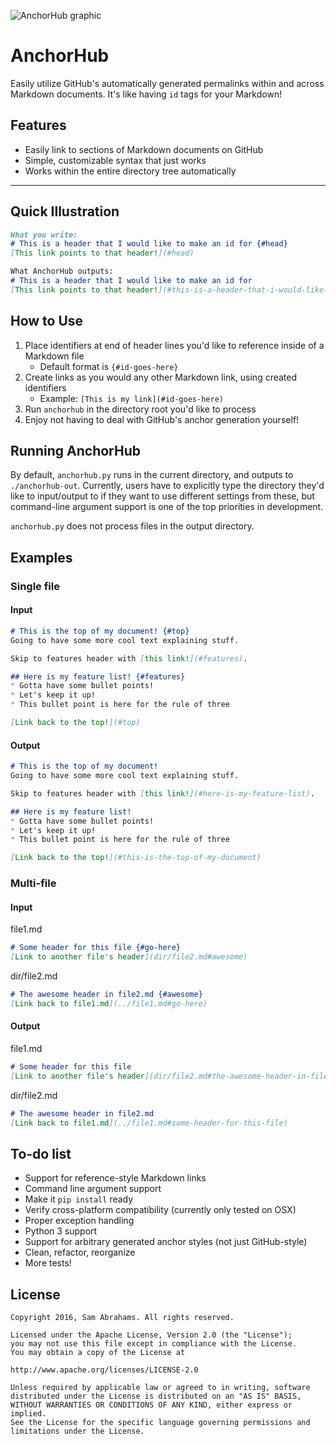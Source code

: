 ![AnchorHub graphic](http://cdn.rawgit.com/samjabrahams/anchorhub/blob/master/img/graphic.svg)

# AnchorHub

Easily utilize GitHub's automatically generated permalinks within and across Markdown documents. It's like having `id` tags for your Markdown!

## Features

* Easily link to sections of Markdown documents on GitHub
* Simple, customizable syntax that just works
* Works within the entire directory tree automatically

---

## Quick Illustration

```markdown
What you write:
# This is a header that I would like to make an id for {#head}
[This link points to that header!](#head)

What AnchorHub outputs:
# This is a header that I would like to make an id for
[This link points to that header!](#this-is-a-header-that-i-would-like-to-make-an-id-for)
```

## How to Use

1. Place identifiers at end of header lines you'd like to reference inside of a Markdown file
	* Default format is `{#id-goes-here}`
2. Create links as you would any other Markdown link, using created identifiers
	* Example: `[This is my link](#id-goes-here)`
3. Run `anchorhub` in the directory root you'd like to process
4. Enjoy not having to deal with GitHub's anchor generation yourself!

## Running AnchorHub

By default, `anchorhub.py` runs in the current directory, and outputs to `./anchorhub-out`. Currently, users have to explicitly type the directory they'd like to input/output to if they want to use different settings from these, but command-line argument support is one of the top priorities in development.

`anchorhub.py` does not process files in the output directory.

## Examples

### Single file

#### Input
```markdown
# This is the top of my document! {#top}
Going to have some more cool text explaining stuff.

Skip to features header with [this link!](#features).

## Here is my feature list! {#features}
* Gotta have some bullet points!
* Let's keep it up!
* This bullet point is here for the rule of three

[Link back to the top!](#top)
```

#### Output

```markdown
# This is the top of my document! 
Going to have some more cool text explaining stuff.

Skip to features header with [this link!](#here-is-my-feature-list).

## Here is my feature list! 
* Gotta have some bullet points!
* Let's keep it up!
* This bullet point is here for the rule of three

[Link back to the top!](#this-is-the-top-of-my-document)
```

### Multi-file

#### Input

file1.md

```markdown
# Some header for this file {#go-here}
[Link to another file's header](dir/file2.md#awesome)
```

dir/file2.md

```markdown
# The awesome header in file2.md {#awesome}
[Link back to file1.md](../file1.md#go-here)
```

#### Output

file1.md

```markdown
# Some header for this file 
[Link to another file's header](dir/file2.md#the-awesome-header-in-file2md)
```

dir/file2.md

```markdown
# The awesome header in file2.md 
[Link back to file1.md](../file1.md#some-header-for-this-file)
```

## To-do list

* Support for reference-style Markdown links
* Command line argument support
* Make it `pip install` ready
* Verify cross-platform compatibility (currently only tested on OSX)
* Proper exception handling
* Python 3 support
* Support for arbitrary generated anchor styles (not just GitHub-style)
* Clean, refactor, reorganize
* More tests!

## License

```
Copyright 2016, Sam Abrahams. All rights reserved.

Licensed under the Apache License, Version 2.0 (the "License");
you may not use this file except in compliance with the License.
You may obtain a copy of the License at

http://www.apache.org/licenses/LICENSE-2.0

Unless required by applicable law or agreed to in writing, software
distributed under the License is distributed on an "AS IS" BASIS,
WITHOUT WARRANTIES OR CONDITIONS OF ANY KIND, either express or implied.
See the License for the specific language governing permissions and
limitations under the License.
```